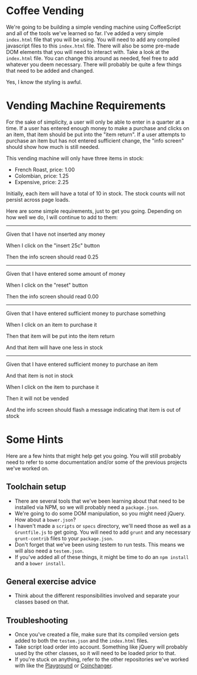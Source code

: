 Coffee Vending
=============
We're going to be building a simple vending machine using CoffeeScript and all of the tools we've learned so far. I've added a very simple `index.html` file that you will be using. You will need to add any compiled javascript files to this `index.html` file. There will also be some pre-made DOM elements that you will need to interact with.  Take a look at the `index.html` file. You can change this around as needed, feel free to add whatever you deem necessary. There will probably be quite a few things that need to be added and changed.


Yes, I know the styling is awful.

Vending Machine Requirements
==========
For the sake of simplicity, a user will only be able to enter in a quarter at a time. If a user has entered enough money to make a purchase and clicks on an item, that item should be put into the "item return". If a user attempts to purchase an item but has not entered sufficient change, the "info screen" should show how much is still needed.

This vending machine will only have three items in stock:
* French Roast, price: 1.00
* Colombian, price: 1.25
* Expensive, price: 2.25

Initially, each item will have a total of 10 in stock. The stock counts will not persist across page loads.

Here are some simple requirements, just to get you going. Depending on how well we do, I will continue to add to them:


----------
Given that I have not inserted any money

When I click on the "insert 25c" button

Then the info screen should read 0.25


----------
Given that I have entered some amount of money

When I click on the "reset" button

Then the info screen should read 0.00


----------
Given that I have entered sufficient money to purchase something

When I click on an item to purchase it

Then that item will be put into the item return

And that item will have one less in stock


----------
Given that I have entered sufficient money to purchase an item

And that item is not in stock

When I click on the item to purchase it

Then it will not be vended

And the info screen should flash a message indicating that item is out of stock


Some Hints
==========
Here are a few hints that might help get you going. You will still probably need to refer to some documentation and/or some of the previous projects we've worked on.


Toolchain setup
----------
* There are several tools that we've been learning about that need to be installed via NPM, so we will probably need a `package.json`.
* We're going to do some DOM manipulation, so you might need jQuery. How about a `bower.json`?
* I haven't made a `scripts` or `specs` directory, we'll need those as well as a `Gruntfile.js` to get going. You will need to add `grunt` and any necessary `grunt-contrib` files to your `package.json`.
* Don't forget that we've been using testem to run tests. This means we will also need a `testem.json`.
* If you've added all of these things, it might be time to do an `npm install` and a `bower install`.

General exercise advice
----------
* Think about the different responsibilities involved and separate your classes based on that.

Troubleshooting
----------
* Once you've created a file, make sure that its compiled version gets added to both the `testem.json` and the `index.html` files.
* Take script load order into account. Something like jQuery will probably used by the other classes, so it will need to be loaded prior to that.
* If you're stuck on anything, refer to the other repositories we've worked with like the [Playground](https://github.com/kellyaj/coffee_playground) or [Coinchanger](https://github.com/kellyaj/coffee_coinchanger).

